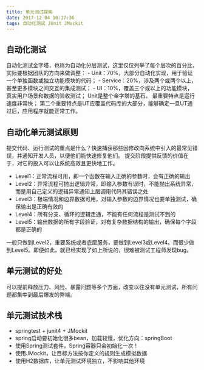 ```yaml
---
title: 单元测试探索
date: 2017-12-04 10:17:36
tags: 自动化测试 JUnit JMockit
---
```

## 自动化测试
  自动化测试金字塔，也称为自动化分层测试，这里仅仅列举了每个层次的百分比，实际要根据团队的方向来做调整：
    - Unit：70%，大部分自动化实现，用于验证一个单独函数或独立功能模块的代码；
    - Service：20%，涉及两个或两个以上，甚至更多模块之间交互的集成测试；
    - UI：10%，覆盖三个或以上的功能模块，真实用户场景和数据的验收测试；
  Unit是整个金字塔的基石。
  最重要特点是运行速度非常快；
  第二个重要特点是UT应覆盖代码库的大部分，能够确定一旦UT通过后，应用程序就能正常工作。
    
  
## 自动化单元测试原则
  提交代码、运行测试的重点是什么？快速捕获那些因修改向系统中引入的最常见错误，并通知开发人员，以便他们能快速修复他们。
  提交阶段提供反馈的价值在于，对它的投入可以让系统高效且更快地工作。
  - Level1：正常流程可用，即一个函数在输入正确的参数时，会有正确的输出
  - Level2：异常流程可抛出逻辑异常，即输入参数有误时，不能抛出系统异常，而是用自己定义的逻辑异常通知上层调用代码其错误之处
  - Level3：极端情况和边界数据可用，对输入参数的边界情况也要单独测试，确保输出是正确有效的
  - Level4：所有分支、循环的逻辑走通，不能有任何流程是测试不到的
  - Level5：输出数据的所有字段验证，对有复杂数据结构的输出，确保每个字段都是正确的

一般只做到Level2，重要系统或者底层服务，要做到Level3或Level4。而很少做到Level5。即便如此，就已经实现了如上所说的，很难被测试工程师发现bug。


## 单元测试的好处
  可以提前释放压力、风险、暴露问题等多个方面，改变以往没有单元测试，所有问题都集中到最后爆发的弊端。

## 单元测试技术栈
  -  springtest + junit4 + JMockit
  -  spring启动要初始化很多bean，加载较慢，优化方向：springBoot
  -  使用Spring测试套件，Spring容器只会初始化一次！
  -  使用JMockit，让目标方法按你定义的规则生成模拟数据
  -  使用H2数据库，让单元测试环境独立，不影响其他环境